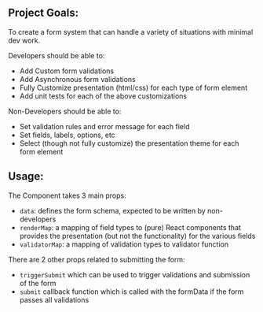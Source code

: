 ## Project Goals:

To create a form system that can handle a variety of situations with minimal dev work.   

Developers should be able to: 
- Add Custom form validations
- Add Asynchronous form validations 
- Fully Customize presentation (html/css) for each type of form element 
- Add unit tests for each of the above customizations 

Non-Developers should be able to: 
- Set validation rules and error message for each field
- Set fields, labels, options, etc 
- Select (though not fully customize) the presentation theme for each form element 

## Usage: 

The <AutomateForm> Component takes 3 main props: 
- `data`: defines the form schema, expected to be written by non-developers
- `renderMap`: a mapping of field types to (pure) React components that provides the presentation (but not the functionality) for the various fields
- `validatorMap`: a mapping of validation types to validator function 

There are 2 other props related to submitting the form: 
- `triggerSubmit` which can be used to trigger validations and submission of the form 
- `submit` callback function which is called with the formData if the form passes all validations






